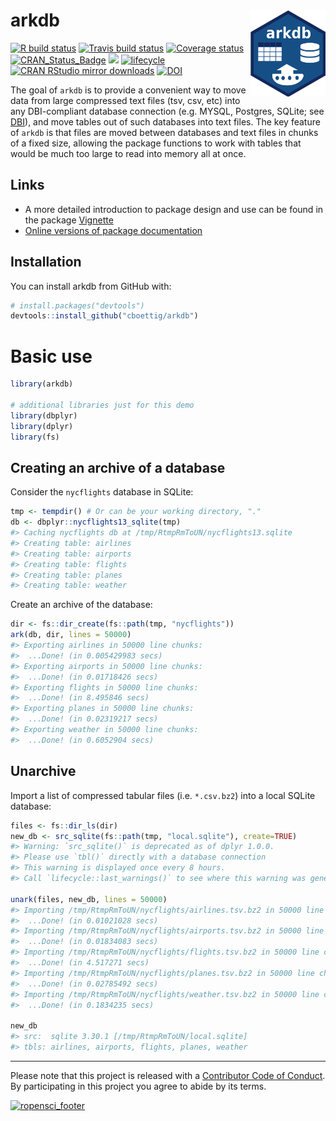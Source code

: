 
# arkdb <img src="man/figures/logo.svg" align="right" alt="" width="120" />

[![R build
status](https://github.com/ropensci/arkdb/workflows/R-CMD-check/badge.svg)](https://github.com/ropensci/arkdb/actions)
[![Travis build
status](https://travis-ci.org/ropensci/arkdb.svg?branch=master)](https://travis-ci.org/ropensci/arkdb)
[![Coverage
status](https://codecov.io/gh/ropensci/arkdb/branch/master/graph/badge.svg)](https://codecov.io/github/ropensci/arkdb?branch=master)
[![CRAN\_Status\_Badge](http://www.r-pkg.org/badges/version/arkdb)](https://cran.r-project.org/package=arkdb)
[![](https://badges.ropensci.org/224_status.svg)](https://github.com/ropensci/onboarding/issues/224)
[![lifecycle](https://img.shields.io/badge/lifecycle-stable-brightgreen.svg)](https://www.tidyverse.org/lifecycle/#stable)
[![CRAN RStudio mirror
downloads](http://cranlogs.r-pkg.org/badges/grand-total/arkdb)](https://CRAN.R-project.org/package=arkdb)
[![DOI](https://zenodo.org/badge/DOI/10.5281/zenodo.1343943.svg)](https://doi.org/10.5281/zenodo.1343943)
<!-- badges: end -->

<!-- README.md is generated from README.Rmd. Please edit that file -->

The goal of `arkdb` is to provide a convenient way to move data from
large compressed text files (tsv, csv, etc) into any DBI-compliant
database connection (e.g. MYSQL, Postgres, SQLite; see
[DBI](https://db.rstudio.com/dbi/)), and move tables out of such
databases into text files. The key feature of `arkdb` is that files are
moved between databases and text files in chunks of a fixed size,
allowing the package functions to work with tables that would be much
too large to read into memory all at once.

## Links

  - A more detailed introduction to package design and use can be found
    in the package
    [Vignette](https://docs.ropensci.org/arkdb/articles/arkdb.html)
  - [Online versions of package
    documentation](https://docs.ropensci.org/arkdb)

## Installation

You can install arkdb from GitHub with:

``` r
# install.packages("devtools")
devtools::install_github("cboettig/arkdb")
```

# Basic use

``` r
library(arkdb)

# additional libraries just for this demo
library(dbplyr)
library(dplyr)
library(fs)
```

## Creating an archive of a database

Consider the `nycflights` database in SQLite:

``` r
tmp <- tempdir() # Or can be your working directory, "."
db <- dbplyr::nycflights13_sqlite(tmp)
#> Caching nycflights db at /tmp/RtmpRmToUN/nycflights13.sqlite
#> Creating table: airlines
#> Creating table: airports
#> Creating table: flights
#> Creating table: planes
#> Creating table: weather
```

Create an archive of the database:

``` r
dir <- fs::dir_create(fs::path(tmp, "nycflights"))
ark(db, dir, lines = 50000)
#> Exporting airlines in 50000 line chunks:
#>  ...Done! (in 0.005429983 secs)
#> Exporting airports in 50000 line chunks:
#>  ...Done! (in 0.01718426 secs)
#> Exporting flights in 50000 line chunks:
#>  ...Done! (in 8.495846 secs)
#> Exporting planes in 50000 line chunks:
#>  ...Done! (in 0.02319217 secs)
#> Exporting weather in 50000 line chunks:
#>  ...Done! (in 0.6052904 secs)
```

## Unarchive

Import a list of compressed tabular files (i.e. `*.csv.bz2`) into a
local SQLite database:

``` r
files <- fs::dir_ls(dir)
new_db <- src_sqlite(fs::path(tmp, "local.sqlite"), create=TRUE)
#> Warning: `src_sqlite()` is deprecated as of dplyr 1.0.0.
#> Please use `tbl()` directly with a database connection
#> This warning is displayed once every 8 hours.
#> Call `lifecycle::last_warnings()` to see where this warning was generated.

unark(files, new_db, lines = 50000)
#> Importing /tmp/RtmpRmToUN/nycflights/airlines.tsv.bz2 in 50000 line chunks:
#>  ...Done! (in 0.01021028 secs)
#> Importing /tmp/RtmpRmToUN/nycflights/airports.tsv.bz2 in 50000 line chunks:
#>  ...Done! (in 0.01834083 secs)
#> Importing /tmp/RtmpRmToUN/nycflights/flights.tsv.bz2 in 50000 line chunks:
#>  ...Done! (in 4.517271 secs)
#> Importing /tmp/RtmpRmToUN/nycflights/planes.tsv.bz2 in 50000 line chunks:
#>  ...Done! (in 0.02785492 secs)
#> Importing /tmp/RtmpRmToUN/nycflights/weather.tsv.bz2 in 50000 line chunks:
#>  ...Done! (in 0.1834235 secs)

new_db
#> src:  sqlite 3.30.1 [/tmp/RtmpRmToUN/local.sqlite]
#> tbls: airlines, airports, flights, planes, weather
```

-----

Please note that this project is released with a [Contributor Code of
Conduct](CODE_OF_CONDUCT.md). By participating in this project you agree
to abide by its terms.

[![ropensci\_footer](https://ropensci.org/public_images/ropensci_footer.png)](https://ropensci.org)
